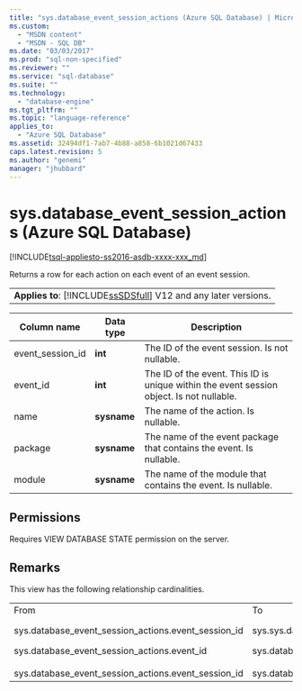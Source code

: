 ```yaml
---
title: "sys.database_event_session_actions (Azure SQL Database) | Microsoft Docs"
ms.custom: 
  - "MSDN content"
  - "MSDN - SQL DB"
ms.date: "03/03/2017"
ms.prod: "sql-non-specified"
ms.reviewer: ""
ms.service: "sql-database"
ms.suite: ""
ms.technology: 
  - "database-engine"
ms.tgt_pltfrm: ""
ms.topic: "language-reference"
applies_to: 
  - "Azure SQL Database"
ms.assetid: 32494df1-7ab7-4b88-a858-6b1021d67433
caps.latest.revision: 5
ms.author: "genemi"
manager: "jhubbard"
---
```

# sys.database_event_session_actions (Azure SQL Database)
[!INCLUDE[tsql-appliesto-ss2016-asdb-xxxx-xxx_md](../../../relational-databases/data-compression/includes/tsql-appliesto-ss2016-asdb-xxxx-xxx-md.md)]

  Returns a row for each action on each event of an event session.  
  
||  
|-|  
|**Applies to**: [!INCLUDE[ssSDSfull](../../../analysis-services/multidimensional-models/includes/sssdsfull-md.md)] V12 and any later versions.|  
  
|Column name|Data type|Description|  
|-----------------|---------------|-----------------|  
|event_session_id|**int**|The ID of the event session. Is not nullable.|  
|event_id|**int**|The ID of the event. This ID is unique within the event session object. Is not nullable.|  
|name|**sysname**|The name of the action. Is nullable.|  
|package|**sysname**|The name of the event package that contains the event. Is nullable.|  
|module|**sysname**|The name of the module that contains the event. Is nullable.|  
  
## Permissions  
 Requires VIEW DATABASE STATE permission on the server.  
  
## Remarks  
 This view has the following relationship cardinalities.  
  
||||  
|-|-|-|  
|From|To|Relationship|  
|sys.database_event_session_actions.event_session_id|sys.sys.database_event_sessions.event_session_id|Many to one|  
|sys.database_event_session_actions.event_id<br /><br /> sys.database_event_session_actions.event_session_id|sys.database_event_session_events.event_session_id<br /><br /> sys.database_event_session_events.event_id|Many to one|  
  
  